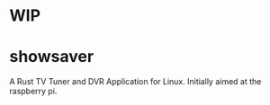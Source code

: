 # WIP

# showsaver
A Rust TV Tuner and DVR Application for Linux. Initially aimed at the raspberry pi.
